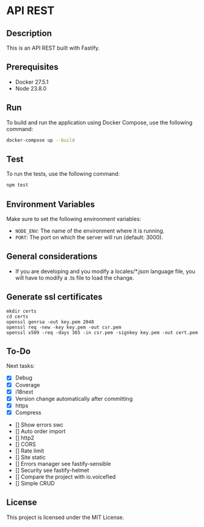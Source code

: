 # API REST

## Description

This is an API REST built with Fastify.

## Prerequisites

- Docker 27.5.1
- Node 23.8.0

## Run

To build and run the application using Docker Compose, use the following command:

```sh
docker-compose up --build
```

## Test

To run the tests, use the following command:

```sh
npm test
```

## Environment Variables

Make sure to set the following environment variables:

- `NODE_ENV`: The name of the environment where it is running.
- `PORT`: The port on which the server will run (default: 3000).

## General considerations

- If you are developing and you modify a locales/\*.json language file, you will have to modify a .ts file to load the change.

## Generate ssl certificates

```
mkdir certs
cd certs
openssl genrsa -out key.pem 2048
openssl req -new -key key.pem -out csr.pem
openssl x509 -req -days 365 -in csr.pem -signkey key.pem -out cert.pem
```

## To-Do

Next tasks:

- [x] Debug
- [x] Coverage
- [x] i18next
- [x] Version change automatically after committing
- [x] https
- [x] Compress
- [] Show errors swc
- [] Auto order import
- [] http2
- [] CORS
- [] Rate limit
- [] Site static
- [] Errors manager see fastify-sensible
- [] Security see fastify-helmet
- [] Compare the project with io.voicefied
- [] Simple CRUD

## License

This project is licensed under the MIT License.
